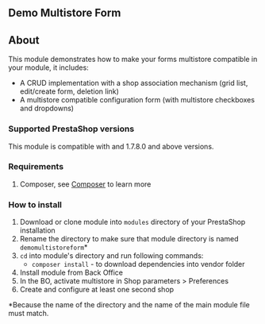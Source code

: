 ## Demo Multistore Form

## About

This module demonstrates how to make your forms multistore compatible in your module, it includes:

- A CRUD implementation with a shop association mechanism (grid list, edit/create form, deletion link)
- A multistore compatible configuration form (with multistore checkboxes and dropdowns)

 ### Supported PrestaShop versions

 This module is compatible with and 1.7.8.0 and above versions.

 ### Requirements

  1. Composer, see [Composer](https://getcomposer.org/) to learn more

 ### How to install

  1. Download or clone module into `modules` directory of your PrestaShop installation
  2. Rename the directory to make sure that module directory is named `demomultistoreform`*
  3. `cd` into module's directory and run following commands:
      - `composer install` - to download dependencies into vendor folder
  4. Install module from Back Office
  5. In the BO, activate multistore in Shop parameters > Preferences
  6. Create and configure at least one second shop

 *Because the name of the directory and the name of the main module file must match.
